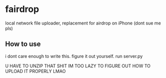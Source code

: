 # fairdrop
local network file uploader, replacement for airdrop on iPhone (dont sue me pls)


## How to use
i dont care enough to write this. figure it out yourself. run server.py

U HAVE TO UNZIP THAT SHIT
IM TOO LAZY TO FIGURE OUT HOW TO UPLOAD IT PROPERLY LMAO
